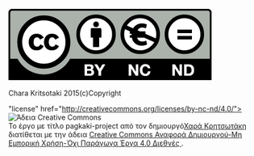 ![](https://github.com/ellak-monades-aristeias/pagkaki-project/blob/master/licenses.jpg.png)

Chara Kritsotaki 2015(c)Copyright

"license"
href="http://creativecommons.org/licenses/by-nc-nd/4.0/"><img alt="Άδεια Creative Commons" style="border-width:0" src="https://i.creativecommons.org/l/by-nc-nd/4.0/88x31.png" /></a><br />Το έργο με τίτλο <span xmlns:dct="http://purl.org/dc/terms/" href="http://purl.org/dc/dcmitype/Dataset" property="dct:title" rel="dct:type">pagkaki-project</span> από τον δημιουργό<a xmlns:cc="http://creativecommons.org/ns#" href="https://github.com/ellak-monades-aristeias/pagkaki-project" property="cc:attributionName" rel="cc:attributionURL">Χαρά Κρητσωτάκη</a> διατίθεται με την άδεια <a rel="license" href="http://creativecommons.org/licenses/by-nc-nd/4.0/">Creative Commons Αναφορά Δημιουργού-Μη Εμπορική Χρήση-Όχι Παράγωγα Έργα 4.0 Διεθνές </a>.
